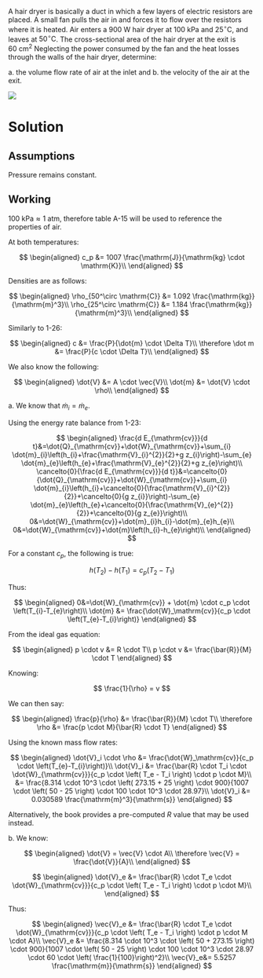 A hair dryer is basically a duct in which a few layers of electric resistors are placed. A small fan pulls the air in and forces it to flow over the resistors where it is heated. Air enters a $900\mathrm{~W}$ hair dryer at $100 \mathrm{~kPa}$ and $25^{\circ} \mathrm{C}$, and leaves at $50^{\circ} \mathrm{C}$.
The cross-sectional area of the hair dryer at the exit is $60 \mathrm{~cm}^{2}$ Neglecting the power consumed by the fan and the heat losses through the walls of the hair dryer, determine:

a. the volume flow rate of air at the inlet and
b. the velocity of the air at the exit.

![](https://cdn.mathpix.com/snip/images/qWuZGQlQAgeCRRon9QFsftP00WzLoAV-Pl35QUgXLfI.original.fullsize.png)

# Solution

## Assumptions

Pressure remains constant.

## Working

$100 \mathrm{~kPa} \approx 1 \mathrm{~atm}$, therefore table A-15 will be used to reference the properties of air.

At both temperatures:

$$
\begin{aligned}
c_p &= 1007 \frac{\mathrm{J}}{\mathrm{kg} \cdot \mathrm{K}}\\
\end{aligned}
$$

Densities are as follows:

$$
\begin{aligned}
\rho_{50^\circ \mathrm{C}} &= 1.092 \frac{\mathrm{kg}}{\mathrm{m}^3}\\
\rho_{25^\circ \mathrm{C}} &= 1.184 \frac{\mathrm{kg}}{\mathrm{m}^3}\\
\end{aligned}
$$

Similarly to 1-26:

$$
\begin{aligned}
c &= \frac{P}{\dot{m} \cdot \Delta T}\\
\therefore \dot m &= \frac{P}{c \cdot \Delta T}\\
\end{aligned}
$$

We also know the following:

$$
\begin{aligned}
\dot{V} &= A \cdot \vec{V}\\
\dot{m} &= \dot{V} \cdot \rho\\
\end{aligned}
$$

a. We know that $\dot{m}_i = \dot{m}_e$.

Using the energy rate balance from 1-23:

$$
\begin{aligned}
\frac{d E_{\mathrm{cv}}}{d t}&=\dot{Q}_{\mathrm{cv}}+\dot{W}_{\mathrm{cv}}+\sum_{i} \dot{m}_{i}\left(h_{i}+\frac{\mathrm{V}_{i}^{2}}{2}+g z_{i}\right)-\sum_{e} \dot{m}_{e}\left(h_{e}+\frac{\mathrm{V}_{e}^{2}}{2}+g z_{e}\right)\\
\cancelto{0}{\frac{d E_{\mathrm{cv}}}{d t}}&=\cancelto{0}{\dot{Q}_{\mathrm{cv}}}+\dot{W}_{\mathrm{cv}}+\sum_{i} \dot{m}_{i}\left(h_{i}+\cancelto{0}{\frac{\mathrm{V}_{i}^{2}}{2}}+\cancelto{0}{g z_{i}}\right)-\sum_{e} \dot{m}_{e}\left(h_{e}+\cancelto{0}{\frac{\mathrm{V}_{e}^{2}}{2}}+\cancelto{0}{g z_{e}}\right)\\
0&=\dot{W}_{\mathrm{cv}}+\dot{m}_{i}h_{i}-\dot{m}_{e}h_{e}\\
0&=\dot{W}_{\mathrm{cv}}+\dot{m}\left(h_{i}-h_{e}\right)\\
\end{aligned}
$$

For a constant $c_p$, the following is true:

$$
h\left(T_{2}\right)-h\left(T_{1}\right)=c_{p}\left(T_{2}-T_{1}\right)
$$

Thus:

$$
\begin{aligned}
0&=\dot{W}_{\mathrm{cv}} + \dot{m} \cdot c_p \cdot \left(T_{i}-T_{e}\right)\\
\dot{m} &= \frac{\dot{W}_\mathrm{cv}}{c_p \cdot \left(T_{e}-T_{i}\right)}
\end{aligned}
$$

From the ideal gas equation:

$$
\begin{aligned}
p \cdot v &= R \cdot T\\
p \cdot v &= \frac{\bar{R}}{M} \cdot T
\end{aligned}
$$

Knowing:

$$
\frac{1}{\rho} = v
$$

We can then say:

$$
\begin{aligned}
\frac{p}{\rho} &= \frac{\bar{R}}{M} \cdot T\\
\therefore \rho &= \frac{p \cdot M}{\bar{R} \cdot T}
\end{aligned}
$$

Using the known mass flow rates:

$$
\begin{aligned}
\dot{V}_i \cdot \rho &= \frac{\dot{W}_\mathrm{cv}}{c_p \cdot \left(T_{e}-T_{i}\right)}\\
\dot{V}_i &= \frac{\bar{R} \cdot T_i \cdot \dot{W}_{\mathrm{cv}}}{c_p \cdot \left( T_e - T_i \right) \cdot p \cdot M}\\
&= \frac{8.314 \cdot 10^3 \cdot \left( 273.15 + 25 \right) \cdot 900}{1007 \cdot \left( 50 - 25 \right) \cdot 100 \cdot 10^3 \cdot 28.97}\\
\dot{V}_i &= 0.030589 \frac{\mathrm{m}^3}{\mathrm{s}}
\end{aligned}
$$

Alternatively, the book provides a pre-computed $R$ value that may be used instead.

b. We know:

$$
\begin{aligned}
\dot{V} = \vec{V} \cdot A\\
\therefore \vec{V} = \frac{\dot{V}}{A}\\
\end{aligned}
$$

$$
\begin{aligned}
\dot{V}_e &= \frac{\bar{R} \cdot T_e \cdot \dot{W}_{\mathrm{cv}}}{c_p \cdot \left( T_e - T_i \right) \cdot p \cdot M}\\
\end{aligned}
$$

Thus:

$$
\begin{aligned}
\vec{V}_e &= \frac{\bar{R} \cdot T_e \cdot \dot{W}_{\mathrm{cv}}}{c_p \cdot \left( T_e - T_i \right) \cdot p \cdot M \cdot A}\\
\vec{V}_e &= \frac{8.314 \cdot 10^3 \cdot \left( 50 + 273.15 \right) \cdot 900}{1007 \cdot \left( 50 - 25 \right) \cdot 100 \cdot 10^3 \cdot 28.97 \cdot 60 \cdot \left( \frac{1}{100}\right)^2}\\
\vec{V}_e&= 5.5257 \frac{\mathrm{m}}{\mathrm{s}}
\end{aligned}
$$